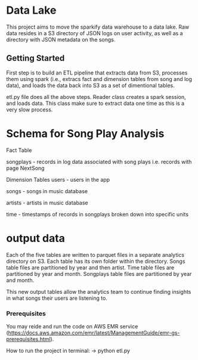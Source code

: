 # Data Lake

This project aims to move the sparkify data warehouse to a data lake. Raw data resides in a S3 directory of JSON logs on user activity, as well as a directory with JSON metadata on the songs.

## Getting Started

First step is to build an ETL pipeline that extracts data from S3, processes them using spark (i.e., extracs fact and dimension tables from song and log data), and loads the data back into S3 as a set of dimentional tables.
 
etl.py file does all the above steps. Reader class creates a spark session, and loads data.  This class make sure to extract data one time as this is a very slow process.

# Schema for Song Play Analysis

Fact Table

songplays - records in log data associated with song plays i.e. records with page NextSong

Dimension Tables
users - users in the app

songs - songs in music database

artists - artists in music database

time - timestamps of records in songplays broken down into specific units

# output data
Each of the five tables are written to parquet files in a separate analytics directory on S3. Each table has its own folder within the directory. Songs table files are partitioned by year and then artist. Time table files are partitioned by year and month. Songplays table files are partitioned by year and month.

This new output tables allow the analytics team to continue finding insights in what songs their users are listening to.

### Prerequisites

You may reide and run the code on AWS EMR service (https://docs.aws.amazon.com/emr/latest/ManagementGuide/emr-gs-prerequisites.html). 

How to run the project in terminal:
-> python etl.py